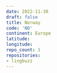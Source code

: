 ```yaml
---
date: 2022-11-30
draft: false
title: Norway
code: 'NO'
continent: Europe
latitude:
longitude:
repo_count: 1
repositories:
- lingbuzz
---
```



